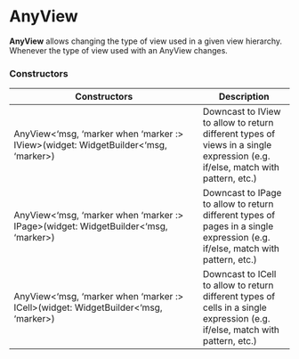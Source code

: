 # AnyView

**AnyView** allows changing the type of view used in a given view hierarchy. Whenever the type of view used with an AnyView changes.

### Constructors&#x20;

<table><thead><tr><th width="324">Constructors</th><th>Description</th></tr></thead><tbody><tr><td>AnyView&#x3C;‘msg, ‘marker when ‘marker :> IView>(widget: WidgetBuilder&#x3C;‘msg, ‘marker>)</td><td>Downcast to IView to allow to return different types of views in a single expression (e.g. if/else, match with pattern, etc.)</td></tr><tr><td>AnyView&#x3C;‘msg, ‘marker when ‘marker :> IPage>(widget: WidgetBuilder&#x3C;‘msg, ‘marker>)</td><td>Downcast to IPage to allow to return different types of pages in a single expression (e.g. if/else, match with pattern, etc.)</td></tr><tr><td>AnyView&#x3C;‘msg, ‘marker when ‘marker :> ICell>(widget: WidgetBuilder&#x3C;‘msg, ‘marker>)</td><td>Downcast to ICell to allow to return different types of cells in a single expression (e.g. if/else, match with pattern, etc.)</td></tr></tbody></table>
